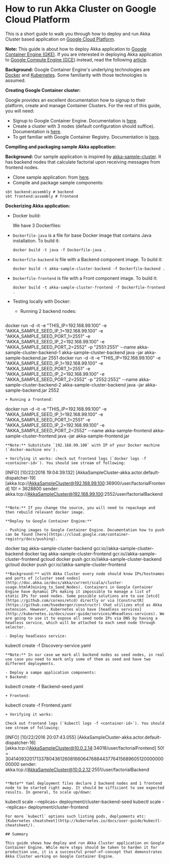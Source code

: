 # How to run Akka Cluster on Google Cloud Platform

This is a short guide to walk you through how to deploy and run Akka Cluster based application on [Google Cloud Platform](https://cloud.google.com/).

**Note:** This guide is about how to deploy Akka application to [Google Container Engine (GKE)](https://cloud.google.com/container-engine/). If you are interested in deploying Akka application to [Google Compute Engine (GCE)](https://cloud.google.com/compute/) instead, read the following [article](https://www.lightbend.com/blog/how-to-run-akka-on-google-compute-engine).

**Background:** Google Container Engine's underlying technologies are [Docker](https://www.docker.com/) and [Kubernetes](http://kubernetes.io/). Some familiarity with those technologies is assumed.

**Creating Google Container cluster:**

Google provides an excellent documentation how to signup to their platform, create and manage Container Clusters. For the rest of this guide, you will need:

- Signup to Google Container Engine. Documentation is [here](https://cloud.google.com/container-engine/docs/quickstart).
- Create a cluster with 3 nodes (default configuration  should suffice). Documentation is [here](https://cloud.google.com/container-engine/docs/clusters/operations).
- To get familiar with Google Container Registry. Documentation is [here](https://cloud.google.com/container-registry/docs/how-to).

**Compiling and packaging sample Akka application:**

**Background:** Our sample application is inspired by [akka-sample-cluster](https://github.com/akka/akka/tree/master/akka-samples/akka-sample-cluster-scala). It has backend nodes that calculate factorial upon receiving messages from frontend nodes.

- Clone sample application: from [here](https://github.com/katrinsharp/akka-sample-cluster-on-googlecontainerengine).
- Compile and package sample components:
```
sbt backend:assembly # backend
sbt frontend:assembly # frontend
```
**Dockerizing Akka application:**

- Docker build:

  We have 3 Dockerfiles:

- `Dockerfile-java` is a file for base Docker image that contains Java installation. To build it:

  ```
  docker build -t java -f Dockerfile-java .
  ```
- `Dockerfile-backend` is file with a Backend component image. To build it:

  ```
  docker build -t akka-sample-cluster-backend -f Dockerfile-backend .
  ```
- `Dockerfile-frontend` is file with a Front component image. To build it:

  ```
  docker build -t akka-sample-cluster-frontend -f Dockerfile-frontend .
  ```
- Testing locally with Docker:

  + Running 2 backend nodes:
  ```
 docker run -d -it -e "THIS_IP=192.168.99.100" -e "AKKA_SAMPLE_SEED_IP_1=192.168.99.100" -e "AKKA_SAMPLE_SEED_PORT_1=2551" -e "AKKA_SAMPLE_SEED_IP_2=192.168.99.100" -e "AKKA_SAMPLE_SEED_PORT_2=2552" -p "2551:2551"  --name akka-sample-cluster-backend-1 akka-sample-cluster-backend java -jar akka-sample-backend.jar 2551
 docker run -d -it -e "THIS_IP=192.168.99.100" -e "AKKA_SAMPLE_SEED_IP_1=192.168.99.100" -e "AKKA_SAMPLE_SEED_PORT_1=2551" -e "AKKA_SAMPLE_SEED_IP_2=192.168.99.100" -e "AKKA_SAMPLE_SEED_PORT_2=2552" -p "2552:2552"  --name akka-sample-cluster-backend-2 akka-sample-cluster-backend java -jar akka-sample-backend.jar 2552
  ```
  + Running a frontend:
  ```
  docker run -d -it -e "THIS_IP=192.168.99.100" -e "AKKA_SAMPLE_SEED_IP_1=192.168.99.100" -e "AKKA_SAMPLE_SEED_PORT_1=2551" -e "AKKA_SAMPLE_SEED_IP_2=192.168.99.100" -e "AKKA_SAMPLE_SEED_PORT_2=2552" --name akka-sample-frontend akka-sample-cluster-frontend java -jar akka-sample-frontend.jar
  ```
  **Note:** Substitute `192.168.99.100` with IP of your Docker machine (`docker-machine env`).

  + Verifying it works: check out frontend logs (`docker logs -f <container-id>`). You should see stream of following:
  ```
  [INFO] [10/22/2016 19:04:39.132] [AkkaSampleCluster-akka.actor.default-dispatcher-19] [akka.tcp://AkkaSampleCluster@192.168.99.100:36900/user/factorialFrontend] 10! = 3628800 sender: akka.tcp://AkkaSampleCluster@192.168.99.100:2552/user/factorialBackend
  ```

**Note:** If you change the source, you will need to repackage and then rebuild relevant docker image.

**Deploy to Google Container Engine:**

- Pushing images to Google Container Engine. Documentation how to push can be found [here](https://cloud.google.com/container-registry/docs/pushing).
  ```
  docker tag akka-sample-cluster-backend gcr.io/<your-project-id>/akka-sample-cluster-backend
  docker tag akka-sample-cluster-frontend gcr.io/<your-project-id>/akka-sample-cluster-frontend
  gcloud docker push gcr.io/<your-project-id>/akka-sample-cluster-backend
  gcloud docker push gcr.io/<your-project-id>/akka-sample-cluster-frontend
  ```
**Background:** with Akka Cluster every node should know IPs/hostnames and ports of [cluster seed nodes](http://doc.akka.io/docs/akka/current/scala/cluster-usage.html#Joining_to_Seed_Nodes). Containers in Google Container Engine have dynamic IPs making it impossible to manage a list of static IPs for seed nodes. Some possible solutions are to use [etcd](https://github.com/coreos/etcd) directly or via [ConstructR](https://github.com/hseeberger/constructr) that utilizes etcd as Akka extension. However, Kubernetes also have [headless services](http://kubernetes.io/docs/user-guide/services/#headless-services). We are going to use it to expose all seed node IPs via DNS by having a headless service, which will be attached to each seed node through selector.

- Deploy headleass service:
  ```
  kubectl create -f Discovery-service.yaml
  ```
**Note:** In our case we mark all backend nodes as seed nodes, in real use case you need to mark only some of them as seed and have two different deployments.

- Deploy a sampe application components:
  + Backend:
  ```
  kubectl create -f Backend-seed.yaml
  ```
  + Frontend:
  ```
  kubectl create -f Frontend.yaml
  ```
  + Verifying it works: 
  
  Check out frontend logs (`kubectl logs -f <container-id>`). You should see stream of following:
  ```
  [INFO] [10/22/2016 20:07:43.055] [AkkaSampleCluster-akka.actor.default-dispatcher-16] [akka.tcp://AkkaSampleCluster@10.0.2.14:34018/user/factorialFrontend] 50! = 30414093201713378043612608166064768844377641568960512000000000000 sender: akka.tcp://AkkaSampleCluster@10.0.2.12:2551/user/factorialBackend
  ```

**Note** Yaml deployment files declare 2 backend nodes and 1 frontend node to be started right away. It should be sifficient to see expected results. In general, to scale up/down:
```
kubectl scale --replicas=<target-number> deployment/cluster-backend-seed
kubectl scale --replicas=<target-number> deployment/cluster-frontend
```
For more `kubectl` options such listing pods, deplyoments etc: [Kubernetes cheatsheet](http://kubernetes.io/docs/user-guide/kubectl-cheatsheet/).

## Summary

This guide shows how deploy and run Akka Cluster application on Google Container Engine. While more steps should be taken to harden it for production use, it is a successful proof-of-concept that demonstrates Akka Cluster working on Google Container Engine.